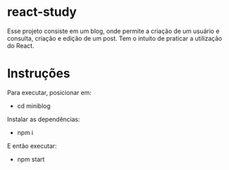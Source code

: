 # react-study

Esse projeto consiste em um blog, onde permite a criação de um usuário e consulta, criação e edição de um post.
Tem o intuito de praticar a utilização do React.

# Instruções

Para executar, posicionar em:

* cd miniblog

Instalar as dependências:

* npm i

E então executar:

* npm start
